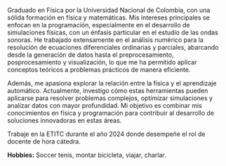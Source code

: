 Graduado en Física por la Universidad Nacional de Colombia, con una sólida formación en física y matemáticas. Mis intereses principales se enfocan en la programación, especialmente en el desarrollo de simulaciones físicas, con un énfasis particular en el estudio de las ondas sonoras. He trabajado extensamente en el análisis numérico para la resolución de ecuaciones diferenciales ordinarias y parciales, abarcando desde la generación de datos hasta el preprocesamiento, posprocesamiento y visualización, lo que me ha permitido aplicar conceptos teóricos a problemas prácticos de manera eficiente.

Además, me apasiona explorar la relación entre la física y el aprendizaje automático. Actualmente, investigo cómo estas herramientas pueden aplicarse para resolver problemas complejos, optimizar simulaciones y analizar datos con mayor profundidad. Mi objetivo es combinar mis conocimientos en física y programación para contribuir al desarrollo de soluciones innovadoras en estas áreas.

Trabaje en la ETITC durante el año 2024 donde desempeñe el rol de docente de hora cátedra.

**Hobbies:** Soccer tenis, montar bicicleta, viajar, charlar.